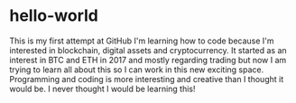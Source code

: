 # hello-world
This is my first attempt at GitHub
I'm learning how to code because I'm interested in blockchain, digital assets and cryptocurrency.
It started as an interest in BTC and ETH in 2017 and mostly regarding trading but now I am trying to learn all about this so I can work in this new exciting space.
Programming and coding is more interesting and creative than I thought it would be. 
I never thought I would be learning this!
